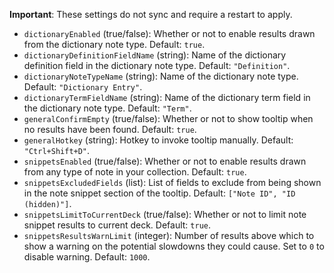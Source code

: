 **Important**: These settings do not sync and require a restart to apply.

- `dictionaryEnabled` (true/false): Whether or not to enable results drawn from the dictionary note type. Default: `true`.
- `dictionaryDefinitionFieldName` (string): Name of the dictionary definition field in the dictionary note type. Default: `"Definition"`.
- `dictionaryNoteTypeName` (string): Name of the dictionary note type. Default: `"Dictionary Entry"`.
- `dictionaryTermFieldName` (string): Name of the dictionary term field in the dictionary note type. Default: `"Term"`.
- `generalConfirmEmpty` (true/false): Whether or not to show tooltip when no results have been found. Default: `true`.
- `generalHotkey` (string): Hotkey to invoke tooltip manually. Default: `"Ctrl+Shift+D"`.
- `snippetsEnabled` (true/false): Whether or not to enable results drawn from any type of note in your collection. Default: `true`.
- `snippetsExcludedFields` (list): List of fields to exclude from being shown in the note snippet section of the tooltip. Default: `["Note ID", "ID (hidden)"]`.
- `snippetsLimitToCurrentDeck` (true/false): Whether or not to limit note snippet results to current deck. Default: `true`.
- `snippetsResultsWarnLimit` (integer): Number of results above which to show a warning on the potential slowdowns they could cause. Set to `0` to disable warning. Default: `1000`.